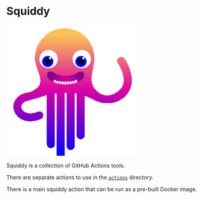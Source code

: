 # Squiddy

![](squiddy.gif)

Squiddy is a collection of GitHub Actions tools.

There are separate actions to use in the [`actions`](actions) directory.

There is a main squiddy action that can be run as a pre-built Docker image.
